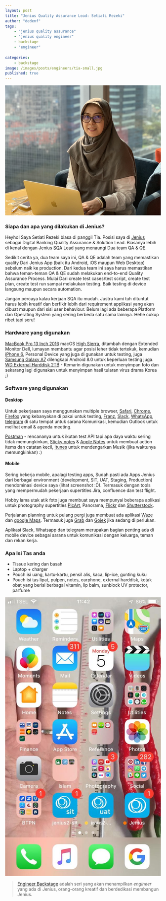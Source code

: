 ```yaml
---
layout: post
title: "Jenius Quality Assurance Lead: Setiati Rezeki"
author: "dedenf"
tags:
    - "jenius quality assurance"
    - "jenius quality engineer"
    - backstage
    - "engineer"

categories: 
    - backstage
image: /images/posts/engineers/tia-small.jpg
published: true
---
```


[![Setiati Rezeki](/images/posts/engineers/tia-small.jpg)](/images/posts/engineers/tia-large.jpg)

### Siapa dan apa yang dilakukan di Jenius?
Heyho! Saya Setiati Rezeki biasa di panggil Tia. Posisi saya di [Jenius](https://www.jenius.com) sebagai Digital Banking Quality Assurance & Solution Lead. Biasanya lebih di kenal dengan Jenius [SQA](https://en.wikipedia.org/wiki/Software_quality_assurance) Lead yang menaungi Dua team QA & QE. 

Sedikit cerita ya, dua team saya ini, QA & QE adalah team yang memastikan quality Dari Jenius App (baik itu Android, iOS maupun Web Desktop) sebelum naik ke production. Dari kedua team ini saya harus memastikan bahwa teman-teman QA & QE sudah melakukan end-to-end Quality Assurance Process. Mulai Dari create test cases/test script, create test plan, create test run sampai melakukan testing. Baik testing di device langsung maupun secara automation. 

Jangan percaya kalau kerjaan SQA itu mudah. Justru kami tuh dituntut harus lebih kreatif dan berfikir lebih dari requirement applikasi yang akan dibuat maupun dari sisi user behaviour. Belum lagi ada beberapa Platform dan Operating System yang sering berbeda satu sama lainnya. Hehe cukup ribet tapi seru!


### Hardware yang digunakan
[MacBook Pro 13 Inch 2016](https://support.apple.com/kb/SP747) macOS [High Sierra](https://en.wikipedia.org/wiki/MacOS_High_Sierra), ditambah dengan Extended Monitor Dell, lumayan membantu agar posisi leher tidak tertekuk, kemudian [iPhone 6](https://www.gsmarena.com/apple_iphone_6-6378.php), Personal Device yang juga di gunakan untuk testing, juga [Samsung Galaxy A7](https://www.gsmarena.com/samsung_galaxy_a7_(2018)-9340.php) dilengkapi Android 8.0 untuk keperluan testing juga.
[WD External Harddisk 2TB](https://www.wdc.com/products/portable-storage/wd-elements-portable.html) - Kemarin digunakan untuk menyimpan foto dan sekarang lagi digunakan untuk menyimpan hasil tularan virus drama Korea ;)

### Software yang digunakan
#### Desktop
Untuk pekerjaaan saya menggunakan multiple browser, [Safari](https://support.apple.com/en-sg/safari), [Chrome](https://www.google.com/chrome/), [Firefox](https://www.mozilla.org/en-US/firefox/new/) yang kebanyakan di pakai untuk testing, [Franz](https://meetfranz.com/), [Slack](https://slack.com/), [WhatsApp](https://whatsapp.com/), [telegram](https://telegram.org/) di satu tempat untuk sarana Komunikasi, kemudian Outlook untuk melihat email & agenda meeting.

[Postman](https://www.getpostman.com/) - rencananya untuk ikutan test API tapi apa daya waktu sering tidak memungkinkan, [Sticky notes](https://support.apple.com/en-sg/guide/stickies/welcome/mac) & [Apple Notes](https://support.apple.com/en-sg/guide/notes/welcome/mac) untuk membuat action items dan catatan kecil, [Itunes](https://www.apple.com/itunes/) untuk mendengarkan Musik (jika waktunya memungkinkan) :) 

#### Mobile
Sering bekerja mobile, apalagi testing apps, Sudah pasti ada Apps Jenius dari berbagai environment (development, SIT, UAT, Staging, Production) mendominasi device saya (lihat screenshot :D). Termasuk dengan tools yang mempermudah pekerjaan supertitles Jira, confluence dan test flight. 

Hobby lama utak atik foto juga membuat saya mempunyai beberapa aplikasi untuk photography supertitles [PicArt](https://picsart.com/), Panorama, [Flickr](https://www.flickr.com/) dan [Shutterstock](https://www.shutterstock.com/). 

Perjalanan planning untuk pulang pergi juga membuat ada aplikasi [Waze](https://www.waze.com/) dan [google Maps](https://www.google.com/maps). Termasuk juga [Grab](https://www.grab.com/) dan [Gojek](https://www.go-jek.com/) jika sedang di perlukan. 

Aplikasi Slack, Whatsapp dan telegram merupakan bagian penting ada di mobile device sebagai sarana untuk komunikasi dengan keluarga, teman dan rekan kerja. 

### Apa Isi Tas anda
- Tissue kering dan basah
- Laptop + charger
- Pouch isi uang, kartu-kartu, pensil alis, kaca, lip-ice, gunting kuku
- Pouch isi tas lipat, pulpen, notes, earphone, external harddisk, kotak obat yang berisi berbagai vitamin, lip balm, sunblock UV protector, parfume 

 [![Setiati Rezeki homescreen](/images/posts/engineers/tia-hs-small.jpeg)](/images/posts/engineers/tia-hs-large.jpeg)

>[Engineer Backstage](/categories/engineer/) adalah seri yang akan menampilkan _engineer_  yang ada di Jenius, orang-orang kreatif dan berdedikasi membangun Jenius.

